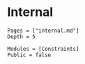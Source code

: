 # Internal

```@contents
Pages = ["internal.md"]
Depth = 5
```

```@autodocs
Modules = [Constraints]
Public = false
```
